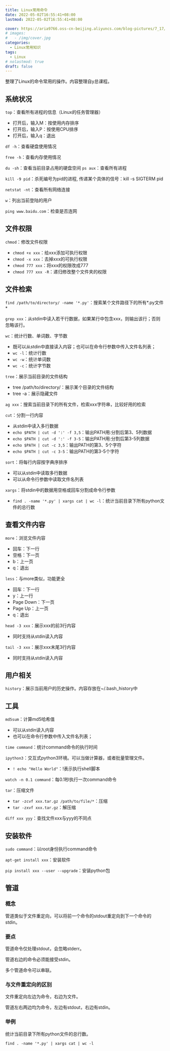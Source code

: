 ```yaml
---
title: Linux常用命令
date: 2022-05-02T16:55:41+08:00
lastmod: 2022-05-02T16:55:41+08:00

cover: https://aria9766.oss-cn-beijing.aliyuncs.com/blog-pictures/7_17/%E7%BA%A2%E5%8F%B6.jpg
# images:
#   - /img/cover.jpg
categories:
  - Linux常用知识
tags:
  - Linux
# nolastmod: true
draft: false
---
```


整理了Linux的命令常用的操作。内容整理自y总课程。

<!--more-->

## 系统状况

`top`：查看所有进程的信息（Linux的任务管理器）

- 打开后，输入M：按使用内存排序
- 打开后，输入P：按使用CPU排序
- 打开后，输入q：退出

`df -h`：查看硬盘使用情况

`free -h`：查看内存使用情况

`du -sh`：查看当前目录占用的硬盘空间
`ps aux`：查看所有进程

`kill -9 pid`：杀死编号为pid的进程, 传递某个具体的信号：kill -s SIGTERM pid

`netstat -nt`：查看所有网络连接

`w`：列出当前登陆的用户

`ping www.baidu.com`：检查是否连网

## 文件权限

`chmod`：修改文件权限

- `chmod +x xxx`：给xxx添加可执行权限
- `chmod -x xxx`：去掉xxx的可执行权限
- `chmod 777 xxx`：将xxx的权限改成777
- `chmod 777 xxx -R`：递归修改整个文件夹的权限

## 文件检索

`find /path/to/directory/ -name '*.py'`：搜索某个文件路径下的所有*.py文件*

`grep xxx`：从stdin中读入若干行数据，如果某行中包含xxx，则输出该行；否则忽略该行。

`wc`：统计行数、单词数、字节数

- 既可以从stdin中直接读入内容；也可以在命令行参数中传入文件名列表；
- `wc -l`：统计行数
- `wc -w`：统计单词数
- `wc -c`：统计字节数

`tree`：展示当前目录的文件结构

- tree /path/to/directory/：展示某个目录的文件结构
- tree -a：展示隐藏文件

`ag xxx`：搜索当前目录下的所有文件，检索xxx字符串，比较好用的检索

`cut`：分割一行内容

- 从stdin中读入多行数据
- `echo $PATH | cut -d ':' -f 3,5`：输出PATH用:分割后第3、5列数据
- `echo $PATH | cut -d ':' -f 3-5`：输出PATH用:分割后第3-5列数据
- `echo $PATH | cut -c 3,5`：输出PATH的第3、5个字符
- `echo $PATH | cut -c 3-5`：输出PATH的第3-5个字符

`sort`：将每行内容按字典序排序

- 可以从stdin中读取多行数据
- 可以从命令行参数中读取文件名列表

`xargs`：将stdin中的数据用空格或回车分割成命令行参数

- `find . -name '*.py' | xargs cat | wc -l`：统计当前目录下所有python文件的总行数

## 查看文件内容

`more`：浏览文件内容

- 回车：下一行
- 空格：下一页
- b：上一页
- q：退出

`less`：与more类似，功能更全

- 回车：下一行
- y：上一行
- Page Down：下一页
- Page Up：上一页
- q：退出

`head -3 xxx`：展示xxx的前3行内容

- 同时支持从stdin读入内容

`tail -3 xxx`：展示xxx末尾3行内容

- 同时支持从stdin读入内容

## 用户相关

`history`：展示当前用户的历史操作。内容存放在~/.bash_history中

## 工具

`md5sum`：计算md5哈希值

- 可以从stdin读入内容
- 也可以在命令行参数中传入文件名列表；

`time command`：统计command命令的执行时间

`ipython3`：交互式python3环境。可以当做计算器，或者批量管理文件。

- `! echo "Hello World"`：!表示执行shell脚本

`watch -n 0.1 command`：每0.1秒执行一次command命令

`tar`：压缩文件

- `tar -zcvf xxx.tar.gz /path/to/file/*`：压缩
- `tar -zxvf xxx.tar.gz`：解压缩

`diff xxx yyy`：查找文件xxx与yyy的不同点

## 安装软件

`sudo command`：以root身份执行command命令

`apt-get install xxx`：安装软件

`pip install xxx --user --upgrade`：安装python包

## 管道

### 概念

管道类似于文件重定向，可以将前一个命令的stdout重定向到下一个命令的stdin。

### 要点

管道命令仅处理stdout，会忽略stderr。

管道右边的命令必须能接受stdin。

多个管道命令可以串联。

### 与文件重定向的区别

文件重定向左边为命令，右边为文件。

管道左右两边均为命令，左边有stdout，右边有stdin。

### 举例

统计当前目录下所有python文件的总行数。

`find . -name '*.py' | xargs cat | wc -l`